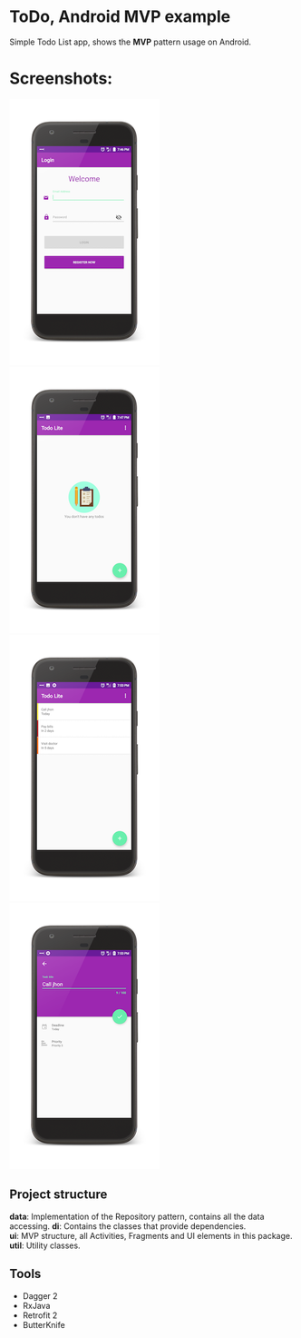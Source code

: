 ToDo, Android MVP example
==========

Simple Todo List app, shows the **MVP** pattern usage on Android.

# Screenshots:
<img src="screenshots/1-login.png" />
<img src="screenshots/2-home_empty.png" />
<img src="screenshots/3-home_tasks.png" />
<img src="screenshots/4-add_edit_task.png" />




## Project structure

**data**: Implementation of the Repository pattern, contains all the data accessing.
**di**: Contains the classes that provide dependencies.         
**ui**: MVP structure, all Activities, Fragments and UI elements in this package.          
**util**: Utility classes.

## Tools
* Dagger 2
* RxJava
* Retrofit 2
* ButterKnife
